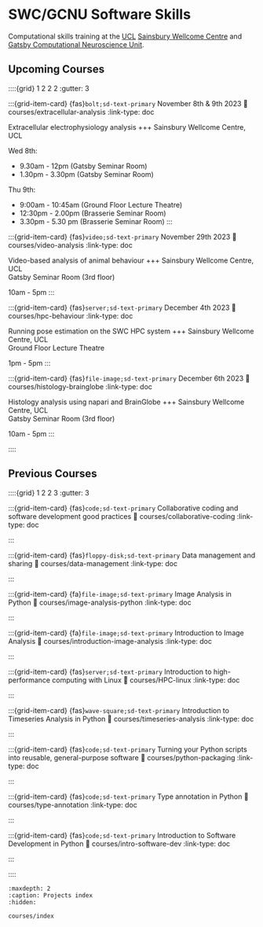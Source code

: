 # SWC/GCNU Software Skills

Computational skills training at the [UCL](https://www.ucl.ac.uk/) 
[Sainsbury Wellcome Centre](https://www.sainsburywellcome.org/web/) and [Gatsby Computational Neuroscience Unit](https://www.ucl.ac.uk/gatsby/gatsby-computational-neuroscience-unit).

## Upcoming Courses
::::{grid} 1 2 2 2
:gutter: 3

:::{grid-item-card} {fas}`bolt;sd-text-primary`  November 8th & 9th 2023
:link: courses/extracellular-analysis
:link-type: doc

Extracellular electrophysiology analysis
+++
Sainsbury Wellcome Centre, UCL <br>


Wed 8th: 
* 9.30am - 12pm (Gatsby Seminar Room)
* 1.30pm - 3.30pm (Gatsby Seminar Room)

Thu 9th: 
* 9:00am - 10:45am (Ground Floor Lecture Theatre)
* 12:30pm - 2.00pm (Brasserie Seminar Room)
* 3.30pm - 5.30 pm (Brasserie Seminar Room)
:::

:::{grid-item-card} {fas}`video;sd-text-primary`  November 29th 2023
:link: courses/video-analysis
:link-type: doc

Video-based analysis of animal behaviour
+++
Sainsbury Wellcome Centre, UCL <br>
Gatsby Seminar Room (3rd floor)

10am - 5pm
:::

:::{grid-item-card} {fas}`server;sd-text-primary`  December 4th 2023
:link: courses/hpc-behaviour
:link-type: doc

Running pose estimation on the SWC HPC system
+++
Sainsbury Wellcome Centre, UCL <br>
Ground Floor Lecture Theatre

1pm - 5pm
:::

[//]: # (:::{grid-item-card} {fas}`file-image;sd-text-primary`  December 5th 2023)

[//]: # (:link: courses/multiphoton-analysis)

[//]: # (:link-type: doc)

[//]: # ()
[//]: # (Multiphoton imaging analysis)

[//]: # (+++)

[//]: # (Sainsbury Wellcome Centre, UCL <br>)

[//]: # (Room TBC)

[//]: # ()
[//]: # (2pm - 5pm)

[//]: # (:::)

:::{grid-item-card} {fas}`file-image;sd-text-primary`  December 6th 2023
:link: courses/histology-brainglobe
:link-type: doc

Histology analysis using napari and BrainGlobe
+++
Sainsbury Wellcome Centre, UCL <br>
Gatsby Seminar Room (3rd floor)

10am - 5pm
:::

::::

## Previous Courses

<!--for fontawesome icons, see https://fontawesome.com/docs/web/setup/get-started-->
::::{grid} 1 2 2 3
:gutter: 3

:::{grid-item-card} {fas}`code;sd-text-primary`  Collaborative coding and software development good practices
:link: courses/collaborative-coding
:link-type: doc

:::

:::{grid-item-card} {fas}`floppy-disk;sd-text-primary`  Data management and sharing
:link: courses/data-management
:link-type: doc

:::

:::{grid-item-card} {fa}`file-image;sd-text-primary` Image Analysis in Python
:link: courses/image-analysis-python
:link-type: doc


:::

:::{grid-item-card} {fa}`file-image;sd-text-primary` Introduction to Image Analysis
:link: courses/introduction-image-analysis
:link-type: doc


:::

:::{grid-item-card} {fas}`server;sd-text-primary` Introduction to high-performance computing with Linux
:link: courses/HPC-linux
:link-type: doc


:::

:::{grid-item-card} {fas}`wave-square;sd-text-primary` Introduction to Timeseries Analysis in Python
:link: courses/timeseries-analysis
:link-type: doc


:::

:::{grid-item-card} {fas}`code;sd-text-primary`  Turning your Python scripts into reusable, general-purpose software
:link: courses/python-packaging
:link-type: doc


:::

:::{grid-item-card} {fas}`code;sd-text-primary`  Type annotation in Python
:link: courses/type-annotation
:link-type: doc


:::

:::{grid-item-card} {fas}`code;sd-text-primary`  Introduction to Software Development in Python
:link: courses/intro-software-dev
:link-type: doc


:::

::::

```{toctree}
:maxdepth: 2
:caption: Projects index
:hidden:

courses/index
```